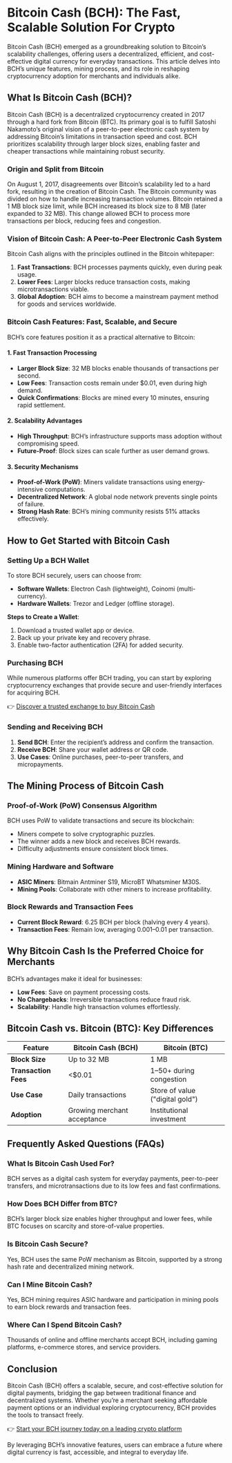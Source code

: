 # Bitcoin Cash (BCH): The Fast, Scalable Solution For Crypto  

Bitcoin Cash (BCH) emerged as a groundbreaking solution to Bitcoin’s scalability challenges, offering users a decentralized, efficient, and cost-effective digital currency for everyday transactions. This article delves into BCH’s unique features, mining process, and its role in reshaping cryptocurrency adoption for merchants and individuals alike.  

## What Is Bitcoin Cash (BCH)?  

Bitcoin Cash (BCH) is a decentralized cryptocurrency created in 2017 through a hard fork from Bitcoin (BTC). Its primary goal is to fulfill Satoshi Nakamoto’s original vision of a peer-to-peer electronic cash system by addressing Bitcoin’s limitations in transaction speed and cost. BCH prioritizes scalability through larger block sizes, enabling faster and cheaper transactions while maintaining robust security.  

### Origin and Split from Bitcoin  

On August 1, 2017, disagreements over Bitcoin’s scalability led to a hard fork, resulting in the creation of Bitcoin Cash. The Bitcoin community was divided on how to handle increasing transaction volumes. Bitcoin retained a 1 MB block size limit, while BCH increased its block size to 8 MB (later expanded to 32 MB). This change allowed BCH to process more transactions per block, reducing fees and congestion.  

### Vision of Bitcoin Cash: A Peer-to-Peer Electronic Cash System  

Bitcoin Cash aligns with the principles outlined in the Bitcoin whitepaper:  
1. **Fast Transactions**: BCH processes payments quickly, even during peak usage.  
2. **Lower Fees**: Larger blocks reduce transaction costs, making microtransactions viable.  
3. **Global Adoption**: BCH aims to become a mainstream payment method for goods and services worldwide.  

### Bitcoin Cash Features: Fast, Scalable, and Secure  

BCH’s core features position it as a practical alternative to Bitcoin:  

#### 1. Fast Transaction Processing  
- **Larger Block Size**: 32 MB blocks enable thousands of transactions per second.  
- **Low Fees**: Transaction costs remain under $0.01, even during high demand.  
- **Quick Confirmations**: Blocks are mined every 10 minutes, ensuring rapid settlement.  

#### 2. Scalability Advantages  
- **High Throughput**: BCH’s infrastructure supports mass adoption without compromising speed.  
- **Future-Proof**: Block sizes can scale further as user demand grows.  

#### 3. Security Mechanisms  
- **Proof-of-Work (PoW)**: Miners validate transactions using energy-intensive computations.  
- **Decentralized Network**: A global node network prevents single points of failure.  
- **Strong Hash Rate**: BCH’s mining community resists 51% attacks effectively.  

## How to Get Started with Bitcoin Cash  

### Setting Up a BCH Wallet  

To store BCH securely, users can choose from:  
- **Software Wallets**: Electron Cash (lightweight), Coinomi (multi-currency).  
- **Hardware Wallets**: Trezor and Ledger (offline storage).  

**Steps to Create a Wallet**:  
1. Download a trusted wallet app or device.  
2. Back up your private key and recovery phrase.  
3. Enable two-factor authentication (2FA) for added security.  

### Purchasing BCH  

While numerous platforms offer BCH trading, you can start by exploring cryptocurrency exchanges that provide secure and user-friendly interfaces for acquiring BCH.  

👉 [Discover a trusted exchange to buy Bitcoin Cash](https://bit.ly/okx-bonus)  

### Sending and Receiving BCH  

1. **Send BCH**: Enter the recipient’s address and confirm the transaction.  
2. **Receive BCH**: Share your wallet address or QR code.  
3. **Use Cases**: Online purchases, peer-to-peer transfers, and micropayments.  

## The Mining Process of Bitcoin Cash  

### Proof-of-Work (PoW) Consensus Algorithm  

BCH uses PoW to validate transactions and secure its blockchain:  
- Miners compete to solve cryptographic puzzles.  
- The winner adds a new block and receives BCH rewards.  
- Difficulty adjustments ensure consistent block times.  

### Mining Hardware and Software  

- **ASIC Miners**: Bitmain Antminer S19, MicroBT Whatsminer M30S.  
- **Mining Pools**: Collaborate with other miners to increase profitability.  

### Block Rewards and Transaction Fees  

- **Current Block Reward**: 6.25 BCH per block (halving every 4 years).  
- **Transaction Fees**: Remain low, averaging $0.001–$0.01 per transaction.  

## Why Bitcoin Cash Is the Preferred Choice for Merchants  

BCH’s advantages make it ideal for businesses:  
- **Low Fees**: Save on payment processing costs.  
- **No Chargebacks**: Irreversible transactions reduce fraud risk.  
- **Scalability**: Handle high transaction volumes effortlessly.  

## Bitcoin Cash vs. Bitcoin (BTC): Key Differences  

| Feature                | Bitcoin Cash (BCH)            | Bitcoin (BTC)                 |  
|------------------------|-------------------------------|--------------------------------|  
| **Block Size**         | Up to 32 MB                   | 1 MB                           |  
| **Transaction Fees**   | <$0.01                        | $1–$50+ during congestion      |  
| **Use Case**           | Daily transactions            | Store of value ("digital gold")|  
| **Adoption**           | Growing merchant acceptance   | Institutional investment       |  

## Frequently Asked Questions (FAQs)  

### What Is Bitcoin Cash Used For?  
BCH serves as a digital cash system for everyday payments, peer-to-peer transfers, and microtransactions due to its low fees and fast confirmations.  

### How Does BCH Differ from BTC?  
BCH’s larger block size enables higher throughput and lower fees, while BTC focuses on scarcity and store-of-value properties.  

### Is Bitcoin Cash Secure?  
Yes, BCH uses the same PoW mechanism as Bitcoin, supported by a strong hash rate and decentralized mining network.  

### Can I Mine Bitcoin Cash?  
Yes, BCH mining requires ASIC hardware and participation in mining pools to earn block rewards and transaction fees.  

### Where Can I Spend Bitcoin Cash?  
Thousands of online and offline merchants accept BCH, including gaming platforms, e-commerce stores, and service providers.  

## Conclusion  

Bitcoin Cash (BCH) offers a scalable, secure, and cost-effective solution for digital payments, bridging the gap between traditional finance and decentralized systems. Whether you’re a merchant seeking affordable payment options or an individual exploring cryptocurrency, BCH provides the tools to transact freely.  

👉 [Start your BCH journey today on a leading crypto platform](https://bit.ly/okx-bonus)  

By leveraging BCH’s innovative features, users can embrace a future where digital currency is fast, accessible, and integral to everyday life.